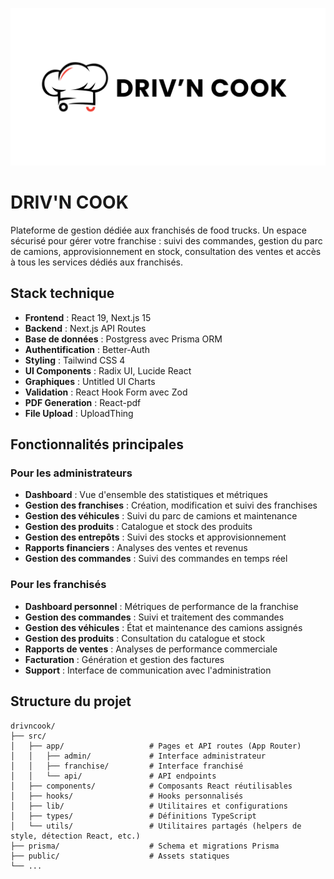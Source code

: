 ![Logo du projet](./public/banner.png)

# DRIV'N COOK

Plateforme de gestion dédiée aux franchisés de food trucks. Un espace sécurisé pour gérer votre franchise : suivi des commandes, gestion du parc de camions, approvisionnement en stock, consultation des ventes et accès à tous les services dédiés aux franchisés.

## Stack technique

- **Frontend** : React 19, Next.js 15
- **Backend** : Next.js API Routes
- **Base de données** : Postgress avec Prisma ORM
- **Authentification** : Better-Auth
- **Styling** : Tailwind CSS 4
- **UI Components** : Radix UI, Lucide React
- **Graphiques** : Untitled Ul Charts
- **Validation** : React Hook Form avec Zod
- **PDF Generation** : React-pdf
- **File Upload** : UploadThing

## Fonctionnalités principales

### Pour les administrateurs
- **Dashboard** : Vue d'ensemble des statistiques et métriques
- **Gestion des franchises** : Création, modification et suivi des franchises
- **Gestion des véhicules** : Suivi du parc de camions et maintenance
- **Gestion des produits** : Catalogue et stock des produits
- **Gestion des entrepôts** : Suivi des stocks et approvisionnement
- **Rapports financiers** : Analyses des ventes et revenus
- **Gestion des commandes** : Suivi des commandes en temps réel

### Pour les franchisés
- **Dashboard personnel** : Métriques de performance de la franchise
- **Gestion des commandes** : Suivi et traitement des commandes
- **Gestion des véhicules** : État et maintenance des camions assignés
- **Gestion des produits** : Consultation du catalogue et stock
- **Rapports de ventes** : Analyses de performance commerciale
- **Facturation** : Génération et gestion des factures
- **Support** : Interface de communication avec l'administration

## Structure du projet

```
drivncook/
├── src/
│   ├── app/                   # Pages et API routes (App Router)
│   │   ├── admin/             # Interface administrateur
│   │   ├── franchise/         # Interface franchisé
│   │   └── api/               # API endpoints
│   ├── components/            # Composants React réutilisables
│   ├── hooks/                 # Hooks personnalisés
│   ├── lib/                   # Utilitaires et configurations
│   ├── types/                 # Définitions TypeScript
│   └── utils/                 # Utilitaires partagés (helpers de style, détection React, etc.)
├── prisma/                    # Schema et migrations Prisma
├── public/                    # Assets statiques
└── ...
```